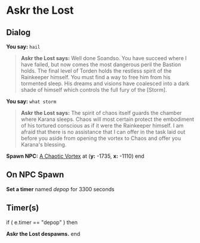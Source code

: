 # Askr the Lost
## Dialog

**You say:** `hail`



>**Askr the Lost says:** Well done Soandso.  You have succeed where I have failed, but now comes the most dangerous peril the Bastion holds.  The final level of Torden holds the restless spirit of the Rainkeeper himself.  You must find a way to free him from his tormented sleep.  His dreams and visions have coalesced into a dark shade of himself which controls the full fury of the [Storm].




**You say:** `what storm`



>**Askr the Lost says:** The spirit of chaos itself guards the chamber where Karana sleeps.  Chaos will most certain protect the embodiment of his tortured conscious as if it were the Rainkeeper himself.  I am afraid that there is no assistance that I can offer in the task laid out before you aside from opening the vortex to Chaos and offer you Karana's blessing.


**Spawn NPC:**  [A Chaotic Vortex](/npc/209158) at (**y:** -1735, **x:** -1110)
end

## On NPC Spawn

**Set a timer** named *depop* for 3300 seconds
## Timer(s)

if ( e.timer == "depop" ) then


**Askr the Lost despawns.**
end
